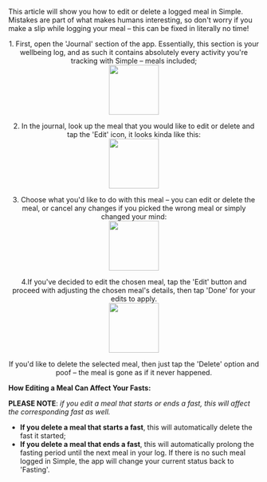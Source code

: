 This article will show you how to edit or delete a logged meal in Simple. Mistakes are part of what makes humans interesting, so don't worry if you make a slip while logging your meal – this can be fixed in literally no time!

<p align="center"> 1. First, open the 'Journal' section of the app. Essentially, this section is your wellbeing log, and as such it contains absolutely every activity you're tracking with Simple – meals included; <br/>
  <img width="100" src="https://dkea7qxfae4ft.cloudfront.net/kb/Journal.png">
</p>

<p align="center"> 2. In the journal, look up the meal that you would like to edit or delete and tap the 'Edit' icon, it looks kinda like this:
 <br/>
  <img width="100" src="https://dkea7qxfae4ft.cloudfront.net/kb/meale1.png">
</p>

<p align="center"> 3. Choose what you'd like to do with this meal – you can edit or delete the meal, or cancel any changes if you picked the wrong meal or simply changed your mind:
 <br/>
  <img width="100" src="https://dkea7qxfae4ft.cloudfront.net/kb/edito.jpg">
</p>

<p align="center"> 4.If you've decided to edit the chosen meal, tap the 'Edit' button and proceed with adjusting the chosen meal's details, then tap 'Done' for your edits to apply. 
 <br/>
  <img width="100" src="https://dkea7qxfae4ft.cloudfront.net/kb/Daune.png">
</p>

<p align="center"> If you'd like to delete the selected meal, then just tap the 'Delete' option and poof – the meal is gone as if it never happened.
</p>

**How Editing a Meal Can Affect Your Fasts:**

**PLEASE NOTE**: *if you edit a meal that starts or ends a fast, this will affect the corresponding fast as well.*

* **If you delete a meal that starts a fast**, this will automatically delete the fast it started;
* **If you delete a meal that ends a fast**, this will automatically prolong the fasting period until the next meal in your log. If there is no such meal logged in Simple, the app will change your current status back to 'Fasting'.